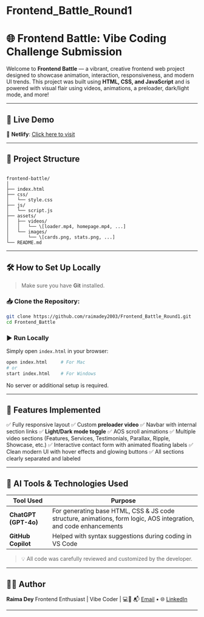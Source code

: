 # Frontend_Battle_Round1



# 🌐 Frontend Battle: Vibe Coding Challenge Submission

Welcome to **Frontend Battle** — a vibrant, creative frontend web project designed to showcase animation, interaction, responsiveness, and modern UI trends. This project was built using **HTML, CSS, and JavaScript** and is powered with visual flair using videos, animations, a preloader, dark/light mode, and more!

---

## 🚀 Live Demo

🔗 **Netlify**: [Click here to visit](https://frontendbattle-round1.netlify.app/)

---

## 📁 Project Structure

```

frontend-battle/
│
├── index.html
├── css/
│   └── style.css
├── js/
│   └── script.js
├── assets/
│   ├── videos/
│   │   └── \[loader.mp4, homepage.mp4, ...]
│   └── images/
│       └── \[cards.png, stats.png, ...]
└── README.md

````

---

## 🛠️ How to Set Up Locally

> Make sure you have **Git** installed.

### 📥 Clone the Repository:
```bash
git clone https://github.com/raimadey2003/Frontend_Battle_Round1.git
cd Frontend_Battle
````

### ▶️ Run Locally

Simply open `index.html` in your browser:

```bash
open index.html     # For Mac
# or
start index.html    # For Windows
```

No server or additional setup is required.

---

## 🎨 Features Implemented

✅ Fully responsive layout
✅ Custom **preloader video**
✅ Navbar with internal section links
✅ **Light/Dark mode toggle**
✅ AOS scroll animations
✅ Multiple video sections (Features, Services, Testimonials, Parallax, Ripple, Showcase, etc.)
✅ Interactive contact form with animated floating labels
✅ Clean modern UI with hover effects and glowing buttons
✅ All sections clearly separated and labeled

---

## 🧠 AI Tools & Technologies Used

| Tool Used                       | Purpose                                                                                                           |
| ------------------------------- | ----------------------------------------------------------------------------------------------------------------- |
| **ChatGPT (GPT-4o)**            | For generating base HTML, CSS & JS code structure, animations, form logic, AOS integration, and code enhancements |
| **GitHub Copilot**  | Helped with syntax suggestions during coding in VS Code                                                           |

> 💡 All code was carefully reviewed and customized by the developer.

---

## 🧑‍💻 Author

**Raima Dey**
Frontend Enthusiast | Vibe Coder | 💻🌈
📬 [Email](mailto:raimadey9836@gmail.com) • 🌐 [LinkedIn](https://linkedin.com/in/raima-dey-13426a351)

---
```
